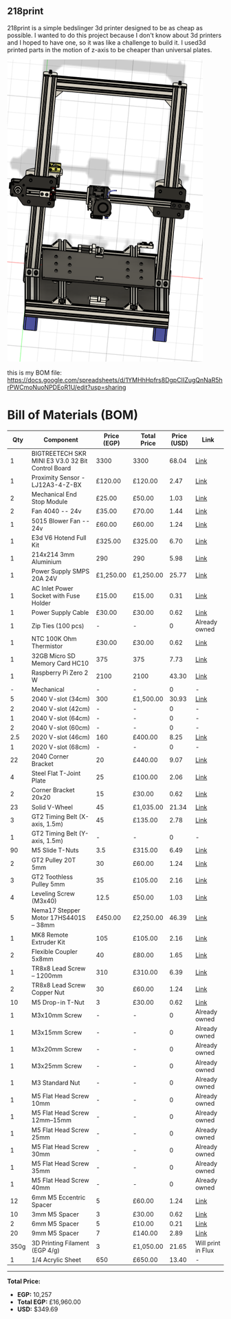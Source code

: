 ## 218print

218print is a simple bedslinger 3d printer designed to be as cheap as possible. I wanted to do this project because I don't know about 3d printers and I hoped to have one, so it was like a challenge to build it. I used3d printed parts in the motion of z-axis to be cheaper than universal plates.

  ![3D desgin](img/printer.png)

  this is my BOM file: 
  https://docs.google.com/spreadsheets/d/1YMHhHpfrs8DgpCIIZugQnNaR5hrPWCmoNuoNPDEoR1U/edit?usp=sharing

# Bill of Materials (BOM)

| Qty | Component | Price (EGP) | Total Price | Price (USD) | Link |
|-----|-----------|--------------|--------------|--------------|------|
| 1 | BIGTREETECH SKR MINI E3 V3.0 32 Bit Control Board | 3300 | 3300 | 68.04 | [Link](https://fluxelectronix.com/shop/bigtreetech-skr-mini-e3-v3-0-32-bit-control-board/) |
| 1 | Proximity Sensor - LJ12A3-4-Z-BX | £120.00 | £120.00 | 2.47 | [Link](https://lancer3d.com/product/proximity-sensor-lj12a3-4-z-bx/) |
| 2 | Mechanical End Stop Module | £25.00 | £50.00 | 1.03 | [Link](https://www.ram-e-shop.com/shop/kit-3d-1003-3d-printer-mechanical-end-stop-switch-module-for-ramps-sku-3d1003-7267) |
| 2 | Fan 4040 -- 24v | £35.00 | £70.00 | 1.44 | [Link](https://lancer3d.com/product/fan-4040-12v/) |
| 1 | 5015 Blower Fan -- 24v | £60.00 | £60.00 | 1.24 | [Link](https://lancer3d.com/product/5015-turbo-blower-fan-24-v-50x50x15mm/) |
| 1 | E3d V6 Hotend Full Kit | £325.00 | £325.00 | 6.70 | [Link](https://fluxelectronix.com/shop/e3d-v6-j-head-hotend-1-75mm-extruder-nozzle-0-4mm) |
| 1 | 214x214 3mm Aluminium | 290 | 290 | 5.98 | [Link](https://fluxelectronix.com/shop/3d-printer-mk3-aluminum-heatbed-214x214x3mm-dual-supply/) |
| 1 | Power Supply SMPS 20A 24V | £1,250.00 | £1,250.00 | 25.77 | [Link](https://fluxelectronix.com/shop/power-supply-smps-480w-24v-20a-hq/) |
| 1 | AC Inlet Power Socket with Fuse Holder | £15.00 | £15.00 | 0.31 | [Link](https://fluxelectronix.com/shop/panel-mount-ac-inlet-power-socket-with-fuse/) |
| 1 | Power Supply Cable | £30.00 | £30.00 | 0.62 | [Link](https://fluxelectronix.com/shop/ac-power-cord-with-iec-c13-connector/) |
| 1 | Zip Ties (100 pcs) | - | - | 0 | Already owned |
| 1 | NTC 100K Ohm Thermistor | £30.00 | £30.00 | 0.62 | [Link](https://fluxelectronix.com/shop/100k-ohm-ntc-thermistors-temperature-sensor-with-cable-for-3d-printer-2pin-dupont-head/) |
| 1 | 32GB Micro SD Memory Card HC10 | 375 | 375 | 7.73 | [Link](https://www.ram-e-shop.com/ar/shop/micro-sd-32gb-krt-mymwry-mykrw-32-jyj-hc10-6298) |
| 1 | Raspberry Pi Zero 2 W | 2100 | 2100 | 43.30 | [Link](https://www.ram-e-shop.com/ar/shop/raspberry-pi-zero-2w-raspberry-pi-zero-2-w-9256) |
| - | Mechanical | - | - | 0 | - |
| 5 | 2040 V-slot (34cm) | 300 | £1,500.00 | 30.93 | [Link](https://fluxelectronix.com/shop/2040-v-slot-aluminum-profile-extrusion-1m-black-anodized/) |
| 2 | 2040 V-slot (42cm) | - | - | 0 | - |
| 1 | 2040 V-slot (64cm) | - | - | 0 | - |
| 2 | 2040 V-slot (60cm) | - | - | 0 | - |
| 2.5 | 2020 V-slot (46cm) | 160 | £400.00 | 8.25 | [Link](https://www.juthour-tech.com/en/v-slot-20x20-linear-rail) |
| 1 | 2020 V-slot (68cm) | - | - | 0 | - |
| 22 | 2040 Corner Bracket | 20 | £440.00 | 9.07 | [Link](https://lancer3d.com/product/corner-bracket-for-20x40/) |
| 4 | Steel Flat T-Joint Plate | 25 | £100.00 | 2.06 | [Link](https://lancer3d.com/product/t-corner-mount-bracket/) |
| 2 | Corner Bracket 20x20 | 15 | £30.00 | 0.62 | [Link](https://lancer3d.com/product/corner-angle-20x20/) |
| 23 | Solid V-Wheel | 45 | £1,035.00 | 21.34 | [Link](https://fluxelectronix.com/shop/delrin-v-wheel/) |
| 3 | GT2 Timing Belt (X-axis, 1.5m) | 45 | £135.00 | 2.78 | [Link](https://ampere-electronics.com/product/gt2-open-belt-6mm-wide-pu-with-steel-core-1-meter-black/) |
| 1 | GT2 Timing Belt (Y-axis, 1.5m) | - | - | 0 | - |
| 90 | M5 Slide T-Nuts | 3.5 | £315.00 | 6.49 | [Link](https://ampere-electronics.com/product/m5-sliding-tee-nut-for-2020-profile/) |
| 2 | GT2 Pulley 20T 5mm | 30 | £60.00 | 1.24 | [Link](https://fluxelectronix.com/shop/20teeth-gt2-timing-belt-pulley-5mm-bore/) |
| 3 | GT2 Toothless Pulley 5mm | 35 | £105.00 | 2.16 | [Link](https://fluxelectronix.com/shop/toothless-gt2-idler-pulley-5mm-bore/) |
| 4 | Leveling Screw (M3x40) | 12.5 | £50.00 | 1.03 | [Link](https://ampere-electronics.com/product/leveling-kit-m3-screw-spring-knob-for-3d-printer/) |
| 5 | Nema17 Stepper Motor 17HS4401S – 38mm | £450.00 | £2,250.00 | 46.39 | [Link](https://fluxelectronix.com/shop/nema17-stepper-motor-17hs4401s-38mm/) |
| 1 | MK8 Remote Extruder Kit | 105 | £105.00 | 2.16 | [Link](https://ampere-electronics.com/product/mk8-remote-extruder-aluminum-frame-clamp-block-diy/) |
| 2 | Flexible Coupler 5x8mm | 40 | £80.00 | 1.65 | [Link](https://ampere-electronics.com/product/5x8mm-flexible-shaft-coupler/) |
| 1 | TR8x8 Lead Screw – 1200mm | 310 | £310.00 | 6.39 | [Link](https://ampere-electronics.com/product/tr8x8-acme-lead-screw-1200mm/) |
| 2 | TR8x8 Lead Screw Copper Nut | 30 | £60.00 | 1.24 | [Link](https://fluxelectronix.com/shop/tr8x8-acme-leadscrew-copper-nut/) |
| 10 | M5 Drop-in T-Nut | 3 | £30.00 | 0.62 | [Link](https://ampere-electronics.com/product/m5-drop-in-tee-nut-for-2020-aluminum-profile/) |
| 1 | M3x10mm Screw | - | - | 0 | Already owned |
| 1 | M3x15mm Screw | - | - | 0 | Already owned |
| 1 | M3x20mm Screw | - | - | 0 | Already owned |
| 1 | M3x25mm Screw | - | - | 0 | Already owned |
| 1 | M3 Standard Nut | - | - | 0 | Already owned |
| 1 | M5 Flat Head Screw 10mm | - | - | 0 | Already owned |
| 1 | M5 Flat Head Screw 12mm–15mm | - | - | 0 | Already owned |
| 1 | M5 Flat Head Screw 25mm | - | - | 0 | Already owned |
| 1 | M5 Flat Head Screw 30mm | - | - | 0 | Already owned |
| 1 | M5 Flat Head Screw 35mm | - | - | 0 | Already owned |
| 1 | M5 Flat Head Screw 40mm | - | - | 0 | Already owned |
| 12 | 6mm M5 Eccentric Spacer | 5 | £60.00 | 1.24 | [Link](https://ampere-electronics.com/product/aluminum-spacer-5-1x10x6mm/) |
| 10 | 3mm M5 Spacer | 3 | £30.00 | 0.62 | [Link](https://ampere-electronics.com/product/aluminum-spacer-5-1x10x3mm/) |
| 2 | 6mm M5 Spacer | 5 | £10.00 | 0.21 | [Link](https://ampere-electronics.com/product/aluminum-spacer-5-1x10x6mm/) |
| 20 | 9mm M5 Spacer | 7 | £140.00 | 2.89 | [Link](https://ampere-electronics.com/product/aluminum-spacer-5-1x10x9mm/) |
| 350g | 3D Printing Filament (EGP 4/g) | 3 | £1,050.00 | 21.65 | Will print in Flux |
| 1 | 1/4 Acrylic Sheet | 650 | £650.00 | 13.40 | - |

---

**Total Price:**  
- **EGP:** 10,257  
- **Total EGP:** £16,960.00  
- **USD:** $349.69

